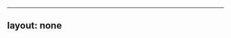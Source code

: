 ---
layout: none
-----

<RedoclyAPIBlock src="/firefly-services/docs/lightroom_autoTone.json" width="600px" disableSidebar hideTryItPanel />
